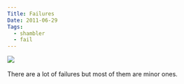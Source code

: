 ```yaml
---
Title: Failures
Date: 2011-06-29
Tags: 
  - shambler
  - fail
---
```


<div class="text"><img src="http://dl.dropbox.com/u/140528/site/failures.jpg" /><br /><br />
There are a lot of failures but most of them are minor ones.</div>